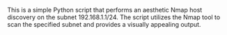 This is a simple Python script that performs an aesthetic Nmap host discovery on the subnet 192.168.1.1/24. The script utilizes the Nmap tool to scan the specified subnet and provides a visually appealing output.
